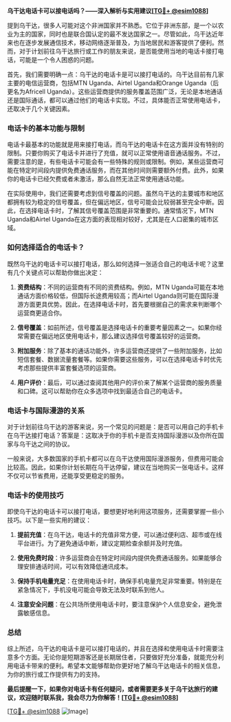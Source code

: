 **乌干达电话卡可以接电话吗？——深入解析与实用建议[[TG💪+ @esim1088](https://t.me/s/esim1088)]**

提到乌干达，很多人可能对这个非洲国家并不熟悉。它位于非洲东部，是一个以农业为主的国家，同时也是联合国认定的最不发达国家之一。尽管如此，乌干达近年来也在逐步发展通信技术，移动网络逐渐普及，为当地居民和游客提供了便利。然而，对于计划前往乌干达旅行或工作的朋友来说，是否能使用当地的电话卡接打电话，可能是一个令人困惑的问题。

首先，我们需要明确一点：乌干达的电话卡是可以接打电话的。乌干达目前有几家主要的电信运营商，包括MTN Uganda、Airtel Uganda和Orange Uganda（后更名为Africell Uganda）。这些运营商提供的服务覆盖范围广泛，无论是本地通话还是国际通话，都可以通过他们的电话卡实现。不过，具体能否正常使用电话卡，还取决于几个关键因素。

### **电话卡的基本功能与限制**

电话卡最基本的功能就是用来接打电话，而乌干达的电话卡在这方面并没有特别的限制。只要你购买了电话卡并进行了充值，就可以正常使用语音通话服务。不过，需要注意的是，有些电话卡可能会有一些特殊的规则或限制。例如，某些运营商可能在特定时间段内提供免费通话服务，而在其他时间则需要额外付费。此外，如果你的电话卡已经欠费或者未激活，那么自然无法正常使用通话功能。

在实际使用中，我们还需要考虑到信号覆盖的问题。虽然乌干达的主要城市和地区都拥有较为稳定的信号覆盖，但在偏远地区，信号可能会比较弱甚至完全中断。因此，在选择电话卡时，了解其信号覆盖范围是非常重要的。通常情况下，MTN Uganda和Airtel Uganda在这方面的表现相对较好，尤其是在人口密集的城市区域。

### **如何选择适合的电话卡？**

既然乌干达的电话卡可以接打电话，那么如何选择一张适合自己的电话卡呢？这里有几个关键点可以帮助你做出决定：

1. **资费结构**：不同的运营商有不同的资费结构。例如，MTN Uganda可能在本地通话方面价格较低，但国际长途费用较高；而Airtel Uganda则可能在国际漫游方面更具优势。因此，在选择电话卡时，首先要根据自己的需求来判断哪个运营商更适合你。

2. **信号覆盖**：如前所述，信号覆盖是选择电话卡的重要考量因素之一。如果你经常需要在偏远地区使用电话卡，那么建议选择信号覆盖较好的运营商。

3. **附加服务**：除了基本的通话功能外，许多运营商还提供了一些附加服务，比如短信套餐、数据流量套餐等。如果你需要这些服务，可以在选择电话卡时优先考虑那些提供丰富套餐选项的运营商。

4. **用户评价**：最后，可以通过查阅其他用户的评价来了解某个运营商的服务质量和口碑。这可以帮助你在众多选项中找到最适合自己的电话卡。

### **电话卡与国际漫游的关系**

对于计划前往乌干达的游客来说，另一个常见的问题是：是否可以用自己的手机卡在乌干达接打电话？答案是：这取决于你的手机卡是否支持国际漫游以及你所在国家与乌干达之间的协议。

一般来说，大多数国家的手机卡都可以在乌干达使用国际漫游服务，但费用可能会比较高。因此，如果你计划长期在乌干达停留，建议在当地购买一张电话卡。这样不仅可以节省费用，还能享受更稳定的服务。

### **电话卡的使用技巧**

即使乌干达的电话卡可以接打电话，要想更好地利用这项服务，还需要掌握一些小技巧。以下是一些实用的建议：

1. **提前充值**：在乌干达，电话卡的充值非常方便，可以通过便利店、超市或在线平台进行。为了避免通话中断，建议定期检查余额并及时充值。

2. **使用免费时段**：许多运营商会在特定时间段内提供免费通话服务。如果能够合理安排通话时间，可以有效降低通讯成本。

3. **保持手机电量充足**：在使用电话卡时，确保手机电量充足非常重要。特别是在紧急情况下，手机没电可能会导致无法及时联系到他人。

4. **注意安全问题**：在公共场所使用电话卡时，要注意保护个人信息安全，避免泄露敏感信息。

### **总结**

综上所述，乌干达的电话卡是可以接打电话的，并且在选择和使用电话卡时需要注意多个方面。无论你是短期游客还是长期居住者，只要做好充分准备，就能充分利用电话卡带来的便利。希望本文能够帮助你更好地了解乌干达电话卡的相关信息，为你的旅行或工作提供有力的支持。

**最后提醒一下，如果你对电话卡有任何疑问，或者需要更多关于乌干达旅行的建议，欢迎随时联系我，我会尽力为你解答！[[TG💪+ @esim1088](https://t.me/s/esim1088)]**

[[TG💪+ @esim1088](https://t.me/s/esim1088) ![Image](https://i.postimg.cc/4NQfJmqS/Snipaste-2025-05-13-00-14-12.png)]